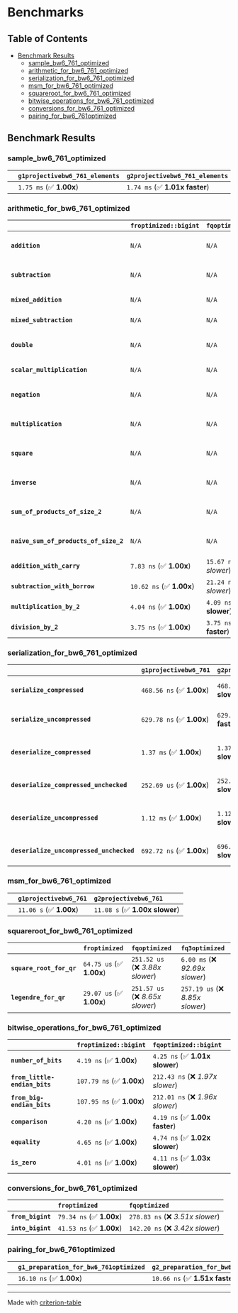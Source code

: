 # Benchmarks

## Table of Contents

- [Benchmark Results](#benchmark-results)
    - [sample_bw6_761_optimized](#sample_bw6_761_optimized)
    - [arithmetic_for_bw6_761_optimized](#arithmetic_for_bw6_761_optimized)
    - [serialization_for_bw6_761_optimized](#serialization_for_bw6_761_optimized)
    - [msm_for_bw6_761_optimized](#msm_for_bw6_761_optimized)
    - [squareroot_for_bw6_761_optimized](#squareroot_for_bw6_761_optimized)
    - [bitwise_operations_for_bw6_761_optimized](#bitwise_operations_for_bw6_761_optimized)
    - [conversions_for_bw6_761_optimized](#conversions_for_bw6_761_optimized)
    - [pairing_for_bw6_761optimized](#pairing_for_bw6_761optimized)

## Benchmark Results

### sample_bw6_761_optimized

|        | `g1projectivebw6_761_elements`          | `g2projectivebw6_761_elements`           |
|:-------|:----------------------------------------|:---------------------------------------- |
|        | `1.75 ms` (✅ **1.00x**)                 | `1.74 ms` (✅ **1.01x faster**)           |

### arithmetic_for_bw6_761_optimized

|                                       | `froptimized::bigint`          | `fqoptimized::bigint`           | `g1projectivebw6_761`          | `g2projectivebw6_761`          | `fq3optimized`                   | `fq6optimized`                    | `fqoptimized`                     | `froptimized`                      |
|:--------------------------------------|:-------------------------------|:--------------------------------|:-------------------------------|:-------------------------------|:---------------------------------|:----------------------------------|:----------------------------------|:---------------------------------- |
| **`addition`**                        | `N/A`                          | `N/A`                           | `4.14 us` (✅ **1.00x**)        | `4.14 us` (✅ **1.00x slower**) | `89.86 ns` (🚀 **46.10x faster**) | `181.07 ns` (🚀 **22.88x faster**) | `30.30 ns` (🚀 **136.73x faster**) | `19.03 ns` (🚀 **217.63x faster**)  |
| **`subtraction`**                     | `N/A`                          | `N/A`                           | `4.20 us` (✅ **1.00x**)        | `4.21 us` (✅ **1.00x slower**) | `84.76 ns` (🚀 **49.60x faster**) | `168.41 ns` (🚀 **24.96x faster**) | `27.98 ns` (🚀 **150.24x faster**) | `15.38 ns` (🚀 **273.40x faster**)  |
| **`mixed_addition`**                  | `N/A`                          | `N/A`                           | `2.92 us` (✅ **1.00x**)        | `2.92 us` (✅ **1.00x slower**) | `N/A`                            | `N/A`                             | `N/A`                             | `N/A`                              |
| **`mixed_subtraction`**               | `N/A`                          | `N/A`                           | `2.96 us` (✅ **1.00x**)        | `2.96 us` (✅ **1.00x slower**) | `N/A`                            | `N/A`                             | `N/A`                             | `N/A`                              |
| **`double`**                          | `N/A`                          | `N/A`                           | `1.94 us` (✅ **1.00x**)        | `1.94 us` (✅ **1.00x faster**) | `70.37 ns` (🚀 **27.55x faster**) | `144.72 ns` (🚀 **13.40x faster**) | `22.30 ns` (🚀 **86.94x faster**)  | `7.48 ns` (🚀 **259.13x faster**)   |
| **`scalar_multiplication`**           | `N/A`                          | `N/A`                           | `1.55 ms` (✅ **1.00x**)        | `1.55 ms` (✅ **1.00x faster**) | `N/A`                            | `N/A`                             | `N/A`                             | `N/A`                              |
| **`negation`**                        | `N/A`                          | `N/A`                           | `N/A`                          | `N/A`                          | `69.53 ns` (❌ *4.06x slower*)    | `123.48 ns` (❌ *7.21x slower*)    | `24.32 ns` (❌ *1.42x slower*)     | `17.12 ns` (✅ **1.00x**)           |
| **`multiplication`**                  | `N/A`                          | `N/A`                           | `N/A`                          | `N/A`                          | `2.17 us` (❌ *31.23x slower*)    | `6.92 us` (❌ *99.75x slower*)     | `271.64 ns` (❌ *3.91x slower*)    | `69.39 ns` (✅ **1.00x**)           |
| **`square`**                          | `N/A`                          | `N/A`                           | `N/A`                          | `N/A`                          | `1.56 us` (❌ *26.40x slower*)    | `4.87 us` (❌ *82.42x slower*)     | `218.29 ns` (❌ *3.69x slower*)    | `59.15 ns` (✅ **1.00x**)           |
| **`inverse`**                         | `N/A`                          | `N/A`                           | `N/A`                          | `N/A`                          | `50.77 us` (❌ *3.90x slower*)    | `58.55 us` (❌ *4.49x slower*)     | `47.22 us` (❌ *3.62x slower*)     | `13.03 us` (✅ **1.00x**)           |
| **`sum_of_products_of_size_2`**       | `N/A`                          | `N/A`                           | `N/A`                          | `N/A`                          | `4.46 us` (❌ *42.09x slower*)    | `14.08 us` (❌ *132.99x slower*)   | `401.45 ns` (❌ *3.79x slower*)    | `105.87 ns` (✅ **1.00x**)          |
| **`naive_sum_of_products_of_size_2`** | `N/A`                          | `N/A`                           | `N/A`                          | `N/A`                          | `4.41 us` (❌ *28.06x slower*)    | `13.97 us` (❌ *88.98x slower*)    | `568.89 ns` (❌ *3.62x slower*)    | `157.05 ns` (✅ **1.00x**)          |
| **`addition_with_carry`**             | `7.83 ns` (✅ **1.00x**)        | `15.67 ns` (❌ *2.00x slower*)   | `N/A`                          | `N/A`                          | `N/A`                            | `N/A`                             | `N/A`                             | `N/A`                              |
| **`subtraction_with_borrow`**         | `10.62 ns` (✅ **1.00x**)       | `21.24 ns` (❌ *2.00x slower*)   | `N/A`                          | `N/A`                          | `N/A`                            | `N/A`                             | `N/A`                             | `N/A`                              |
| **`multiplication_by_2`**             | `4.04 ns` (✅ **1.00x**)        | `4.09 ns` (✅ **1.01x slower**)  | `N/A`                          | `N/A`                          | `N/A`                            | `N/A`                             | `N/A`                             | `N/A`                              |
| **`division_by_2`**                   | `3.75 ns` (✅ **1.00x**)        | `3.75 ns` (✅ **1.00x faster**)  | `N/A`                          | `N/A`                          | `N/A`                            | `N/A`                             | `N/A`                             | `N/A`                              |

### serialization_for_bw6_761_optimized

|                                          | `g1projectivebw6_761`          | `g2projectivebw6_761`            | `froptimized`                       | `fqoptimized`                       | `fq3optimized`                      | `fq6optimized`                    |
|:-----------------------------------------|:-------------------------------|:---------------------------------|:------------------------------------|:------------------------------------|:------------------------------------|:--------------------------------- |
| **`serialize_compressed`**               | `468.56 ns` (✅ **1.00x**)      | `468.96 ns` (✅ **1.00x slower**) | `50.37 ns` (🚀 **9.30x faster**)     | `157.23 ns` (🚀 **2.98x faster**)    | `466.50 ns` (✅ **1.00x faster**)    | `984.00 ns` (❌ *2.10x slower*)    |
| **`serialize_uncompressed`**             | `629.78 ns` (✅ **1.00x**)      | `629.26 ns` (✅ **1.00x faster**) | `50.19 ns` (🚀 **12.55x faster**)    | `157.31 ns` (🚀 **4.00x faster**)    | `466.47 ns` (✅ **1.35x faster**)    | `984.20 ns` (❌ *1.56x slower*)    |
| **`deserialize_compressed`**             | `1.37 ms` (✅ **1.00x**)        | `1.37 ms` (✅ **1.00x slower**)   | `93.93 ns` (🚀 **14570.72x faster**) | `304.45 ns` (🚀 **4495.56x faster**) | `941.76 ns` (🚀 **1453.30x faster**) | `1.89 us` (🚀 **723.59x faster**)  |
| **`deserialize_compressed_unchecked`**   | `252.69 us` (✅ **1.00x**)      | `252.76 us` (✅ **1.00x slower**) | `93.92 ns` (🚀 **2690.41x faster**)  | `304.25 ns` (🚀 **830.53x faster**)  | `942.02 ns` (🚀 **268.24x faster**)  | `1.89 us` (🚀 **133.59x faster**)  |
| **`deserialize_uncompressed`**           | `1.12 ms` (✅ **1.00x**)        | `1.12 ms` (✅ **1.00x slower**)   | `93.91 ns` (🚀 **11891.95x faster**) | `304.35 ns` (🚀 **3669.33x faster**) | `941.79 ns` (🚀 **1185.80x faster**) | `1.89 us` (🚀 **590.94x faster**)  |
| **`deserialize_uncompressed_unchecked`** | `692.72 ns` (✅ **1.00x**)      | `696.18 ns` (✅ **1.01x slower**) | `93.88 ns` (🚀 **7.38x faster**)     | `304.39 ns` (🚀 **2.28x faster**)    | `941.98 ns` (❌ *1.36x slower*)      | `1.89 us` (❌ *2.73x slower*)      |

### msm_for_bw6_761_optimized

|        | `g1projectivebw6_761`          | `g2projectivebw6_761`           |
|:-------|:-------------------------------|:------------------------------- |
|        | `11.06 s` (✅ **1.00x**)        | `11.08 s` (✅ **1.00x slower**)  |

### squareroot_for_bw6_761_optimized

|                          | `froptimized`            | `fqoptimized`                    | `fq3optimized`                    |
|:-------------------------|:-------------------------|:---------------------------------|:--------------------------------- |
| **`square_root_for_qr`** | `64.75 us` (✅ **1.00x**) | `251.52 us` (❌ *3.88x slower*)   | `6.00 ms` (❌ *92.69x slower*)     |
| **`legendre_for_qr`**    | `29.07 us` (✅ **1.00x**) | `251.57 us` (❌ *8.65x slower*)   | `257.19 us` (❌ *8.85x slower*)    |

### bitwise_operations_for_bw6_761_optimized

|                               | `froptimized::bigint`          | `fqoptimized::bigint`             |
|:------------------------------|:-------------------------------|:--------------------------------- |
| **`number_of_bits`**          | `4.19 ns` (✅ **1.00x**)        | `4.25 ns` (✅ **1.01x slower**)    |
| **`from_little-endian_bits`** | `107.79 ns` (✅ **1.00x**)      | `212.43 ns` (❌ *1.97x slower*)    |
| **`from_big-endian_bits`**    | `107.95 ns` (✅ **1.00x**)      | `212.01 ns` (❌ *1.96x slower*)    |
| **`comparison`**              | `4.20 ns` (✅ **1.00x**)        | `4.19 ns` (✅ **1.00x faster**)    |
| **`equality`**                | `4.65 ns` (✅ **1.00x**)        | `4.74 ns` (✅ **1.02x slower**)    |
| **`is_zero`**                 | `4.01 ns` (✅ **1.00x**)        | `4.11 ns` (✅ **1.03x slower**)    |

### conversions_for_bw6_761_optimized

|                   | `froptimized`            | `fqoptimized`                     |
|:------------------|:-------------------------|:--------------------------------- |
| **`from_bigint`** | `79.34 ns` (✅ **1.00x**) | `278.83 ns` (❌ *3.51x slower*)    |
| **`into_bigint`** | `41.53 ns` (✅ **1.00x**) | `142.20 ns` (❌ *3.42x slower*)    |

### pairing_for_bw6_761optimized

|        | `g1_preparation_for_bw6_761optimized`          | `g2_preparation_for_bw6_761optimized`          | `miller_loop_for_bw6_761optimized`          | `final_exponentiation_for_bw6_761optimized`          | `full_pairing_for_bw6_761optimized`           |
|:-------|:-----------------------------------------------|:-----------------------------------------------|:--------------------------------------------|:-----------------------------------------------------|:--------------------------------------------- |
|        | `16.10 ns` (✅ **1.00x**)                       | `10.66 ns` (✅ **1.51x faster**)                | `3.89 ms` (❌ *241472.48x slower*)           | `3.69 ms` (❌ *228850.75x slower*)                    | `7.59 ms` (❌ *471120.67x slower*)             |

---
Made with [criterion-table](https://github.com/nu11ptr/criterion-table)

